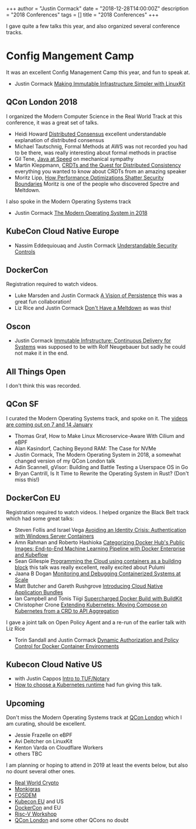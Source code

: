 +++
author = "Justin Cormack"
date = "2018-12-28T14:00:00Z"
description = "2018 Conferences"
tags = []
title = "2018 Conferences"
+++

I gave quite a few talks this year, and also organized several conference tracks.

# Config Mangement Camp

It was an excellent Config Management Camp this year, and fun to speak at.

- Justin Cormack [Making Immutable Infrastructure Simpler with LinuxKit](https://www.youtube.com/watch?v=DmcSo1Wts0Q)

## QCon London 2018

I organized the Modern Computer Science in the Real World Track at this conference, it was a great set of talks.

- Heidi Howard [Distributed Consensus](https://www.infoq.com/presentations/future-distributed-consensus) excellent understandable explanation of distributed consensus
- Michael Tautschnig, Formal Methods at AWS was not recorded you had to be there, was really interesting about formal methods in practise
- Gil Tene, [Java at Speed](https://www.infoq.com/presentations/java-jvm-perf) on mechanical sympathy 
- Martin Kleppmann, [CRDTs and the Quest for Distributed Consistency](https://www.infoq.com/presentations/crdt-distributed-consistency) everything you wanted to know about CRDTs from an amazing speaker
- Moritz Lipp, [How Performance Optimizations Shatter Security Boundaries](https://www.infoq.com/presentations/spectre-meltdown-security) Moritz is one of the people who discovered Spectre and Meltdown.

I also spoke in the Modern Operating Systems track

- Justin Cormack [The Modern Operating System in 2018](https://www.infoq.com/presentations/linuxkit-agile-os)

## KubeCon Cloud Native Europe

- Nassim Eddequiouaq and Justin Cormack [Understandable Security Controls](https://www.youtube.com/watch?v=Jbqxsli2tRw)

## DockerCon

Registration required to watch videos.

- Luke Marsden and Justin Cormack [A Vision of Persistence](https://dockercon2018.hubs.vidyard.com/watch/RXqDAs344Xy2ruBqfppMnu) this was a great fun collaboration!
- Liz Rice and Justin Cormack [Don't Have a Meltdown](https://dockercon2018.hubs.vidyard.com/watch/YKc9x3LULa4bDrDyFZXrgP) as was this!

## Oscon

- Justin Cormack [Immutable Infrstructure: Continuous Delivery for Systems](https://www.oreilly.com/library/view/oscon-2018-/9781492026075/video321466.html) was supposed to be with Rolf Neugebauer but sadly he could not make it in the end.

## All Things Open

I don't think this was recorded.

## QCon SF

I curated the Modern Operating Systems track, and spoke on it. The [videos are coming out on 7 and 14 January](https://qconsf.com/2018-video-schedule)

- Thomas Graf, How to Make Linux Microservice-Aware With Cilium and eBPF
- Alan Kasindorf, Caching Beyond RAM: The Case for NVMe
- Justin Cormack, The Modern Operating System in 2018, a somewhat changed version of my QCon London talk
- Adin Scannell, gVisor: Building and Battle Testing a Userspace OS in Go
- Bryan Cantrill, Is It Time to Rewrite the Operating System in Rust? (Don't miss this!)

## DockerCon EU

Registration required to watch videos. I helped organize the Black Belt track which had some great talks:

- Steven Follis and Israel Vega [Avoiding an Identity Crisis: Authentication with Windows Server Containers](https://europe-2018.dockercon.com/videos-hub?watch=avoiding-an-identity-crisis-authentication-with-windows-serv)
- Amn Rahman and Roberto Hashioka [Categorizing Docker Hub's Public Images: End-to-End Machine Learning Pipeline with Docker Enterprise and Kubeflow](https://europe-2018.dockercon.com/videos-hub?watch=categorizing-docker-hub-s-public-images-end-to-end-machine-l)
- Sean Gillespie [Programming the Cloud using containers as a building block](https://europe-2018.dockercon.com/videos-hub?watch=program-the-cloud-using-containers-as-the-building-block) this talk was really excellent, really excited about Pulumi
- Jaana B Dogan [Monitoring and Debugging Containerized Systems at Scale](https://europe-2018.dockercon.com/videos-hub?watch=monitoring-and-debugging-containerized-systems-at-scale)
- Matt Butcher and Gareth Rushgrove [Introducing Cloud Native Application Bundles](https://europe-2018.dockercon.com/videos-hub?watch=secret-session-introducing-cloud-native-application-bundles)
- Ian Campbell and Tonis Tiigi [Supercharged Docker Build with BuildKit](https://europe-2018.dockercon.com/videos-hub?watch=supercharged-docker-build-with-buildkit)
- Christopher Crone [Extending Kubernetes: Moving Compose on Kubernetes from a CRD to API Aggregation](https://europe-2018.dockercon.com/videos-hub?watch=extending-kubernetes-moving-compose-on-kubernetes-from-a-crd)

I gave a joint talk on Open Policy Agent and a re-run of the earlier talk with Liz Rice

- Torin Sandall and Justin Cormack [Dynamic Authorization and Policy Control for Docker Container Environments](https://europe-2018.dockercon.com/videos-hub?watch=dynamic-authorization-and-policy-control-for-docker-containe)

## Kubecon Cloud Native US

- with Justin Cappos [Intro to TUF/Notary](https://www.youtube.com/watch?v=76S7ZAwM0h4)
- [How to choose a Kubernetes runtime](https://www.youtube.com/watch?v=OZJkwvAnLb4) had fun giving this talk.

## Upcoming

Don't miss the Modern Operating Systems track at [QCon London](https://qconlondon.com/) which I am curating, should be excellent.

- Jessie Frazelle on eBPF
- Avi Deitcher on LinuxKit
- Kenton Varda on Cloudflare Workers
- others TBC

I am planning or hoping to attend in 2019 at least the events below, but also no dount several other ones.

- [Real World Crypto](https://rwc.iacr.org/2019/)
- [Monkigras](https://monkigras.com/)
- [FOSDEM](https://fosdem.org/2019/)
- [Kubecon EU](https://events.linuxfoundation.org/events/kubecon-cloudnativecon-europe-2019/) and US
- [DockerCon](https://goto.docker.com/2019-DockerCon-SF-Pre-Reg.html) and EU
- [Risc-V Workshop](https://tmt.knect365.com/risc-v-workshop-zurich/)
- [QCon London](https://qconlondon.com/) and some other QCons no doubt

